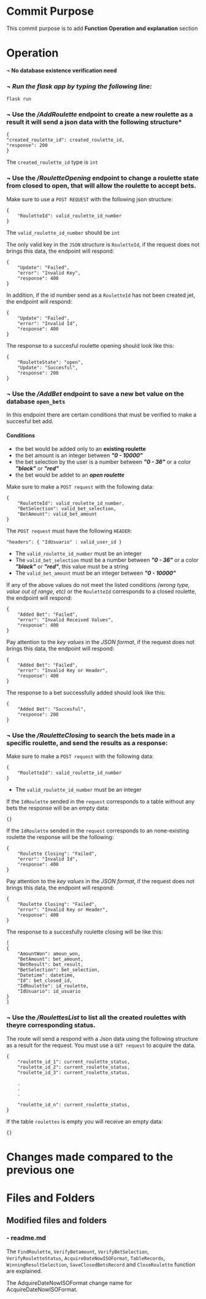 # Commit Purpose
This commit purpose is to add **Function Operation and explanation** section


# Operation

#### **¬ No database existence verification need**


### ***¬ Run the flask app by typing the following line:***
    
    flask run

### **¬ Use the */AddRoulette* endpoint** to create a new roulette as a result it will send a json data with the following structure*

    {
    "created_roulette_id": created_roulette_id,
    "response": 200
    }
The `created_roulette_id` type is `int`

### **¬ Use the */RouletteOpening* endpoint** to change a roulette state from closed to open, that will allow the roulette to accept bets.
Make sure to use a `POST REQUEST` with the following json structure:

    {
        "RouletteId": valid_roulette_id_number
    }
The `valid_roulette_id_number` should be `int`

The only valid key in the `JSON` structure is `RouletteId`, if the request does not brings this data, the endpoint will respond:

    {
        "Update": "Failed",
        "error": "Invalid Key",
        "response": 400
    }

In addition, if the id number send as a `RouletteId` has not been created jet, the endpoint will respond:

    {
        "Update": "Failed",
        "error": "Invalid Id",
        "response": 400
    }

The response to a succesful roulette opening should look like this:

    {
        "RouletteState": "open",
        "Update": "Succesful",
        "response": 200
    }


### **¬ Use the */AddBet* endpoint to** save a new bet value on the database `open_bets` 
In this endpoint there are certain conditions that must be verified to make a succesful bet add.
#### Conditions
- the bet would be added only to an **existing roulette**
- the bet amount is an integer between ***"0 - 10000"***
- the bet selection by the user is a number between ***"0 - 36"*** or a color ***"black"*** or ***"red"***
- the bet would be addet to an ***open roulette***

Make sure to make a `POST request` with the following data:

    {
        "RouletteId": valid_roulette_id_number,
        "BetSelection": valid_bet_selection,
        "BetAmount": valid_bet_amount
    }
The `POST request` must have the following `HEADER`:

    "headers": { "IdUsuario" : valid_user_id }

- The `valid_roulette_id_number` must be an integer
- The `valid_bet_selection` must be a number between ***"0 - 36"*** or a color ***"black"*** or ***"red"***, this value must be a string
- The `valid_bet_amount` must be an integer between ***"0 - 10000"***

If any of the above values do not meet the listed conditions *(wrong type, value out of range, etc)* or the `RouletteId` corresponds to a closed roulette, the endpoint will respond:

    {
        "Added Bet": "Failed",
        "error": "Invalid Received Values",
        "response": 400
    }

Pay attention to the *key values* in the *JSON format*, if the request does not brings this data, the endpoint will respond:

    {
        "Added Bet": "Failed",
        "error": "Invalid Key or Header",
        "response": 400
    }

The response to a bet successfully added should look like this:

    {
        "Added Bet": "Succesful",
        "response": 200
    }

### **¬ Use the */RouletteClosing* to** search the bets made in a specific roulette, and send the results as a response:

Make sure to make a `POST request` with the following data:

    {
        "RouletteId": valid_roulette_id_number
    }
- The `valid_roulette_id_number` must be an integer

If the `IdRoulette` sended in the `request` corresponds to a table without any bets the response will be an empty data:

    {}

If the `IdRoulette` sended in the `request` corresponds to an none-existing roulette the response will be the following:

    {
        "Roulette Closing": "Failed",
        "error": "Invalid Id",
        "response": 400
    }

Pay attention to the *key values* in the *JSON format*, if the request does not brings this data, the endpoint will respond:

    {
        "Roulette Closing": "Failed",
        "error": "Invalid Key or Header",
        "response": 400
    }

The response to a succesfully roulette closing will be like this:

    [
    {
        "AmountWon": amoun_won,
        "BetAmount": bet_amount,
        "BetResult": bet_result,
        "BetSelection": bet_selection,
        "Datetime": datetime,
        "Id": bet_closed_id,
        "IdRoulette": id_roulette,
        "IdUsuario": id_usuario
    }
    ]


### **¬ Use the */RoulettesList* to** list all the created roulettes with theyre corresponding status. 

The route will send a respond with a Json data using the following structure as a result for the request. You must use a `GET request` to acquire the data.

    {
        "roulette_id_1": current_roulette_status,
        "roulette_id_2": current_roulette_status,
        "roulette_id_3": current_roulette_status,

        .
        .
        .

        "roulette_id_n": current_roulette_status,
    }

If the table `roulettes` is empty you will receive an empty data:

    {}


# Changes made compared to the previous one

# Files and Folders
## Modified files and folders

### - readme.md

The `FindRoulette`, `VerifyBetamount`, `VerifyBetSelection`, `VerifyRouletteStatus`, `AcquireDateNowISOFormat`, `TableRecords`, `WinningResultSelection`,  `SaveClosedBetsRecord` and `CloseRoulette` function are explained.

The AdquireDateNowISOFormat change name for AcquireDateNowISOFormat.